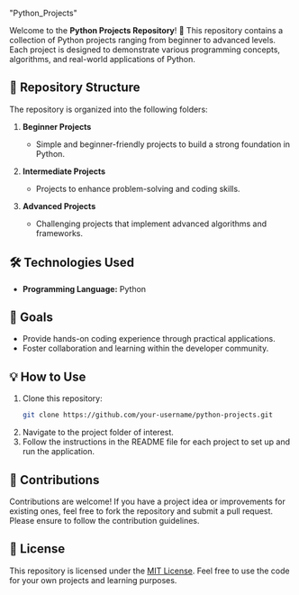 "Python_Projects" 

Welcome to the **Python Projects Repository**! 🚀 This repository contains a collection of Python projects ranging from beginner to advanced levels. Each project is designed to demonstrate various programming concepts, algorithms, and real-world applications of Python.

## 📂 Repository Structure

The repository is organized into the following folders:

1. **Beginner Projects**  
   - Simple and beginner-friendly projects to build a strong foundation in Python.  
   

2. **Intermediate Projects**  
   - Projects to enhance problem-solving and coding skills.  
   
3. **Advanced Projects**  
   - Challenging projects that implement advanced algorithms and frameworks.  
   
## 🛠️ Technologies Used

- **Programming Language:** Python  

## 🎯 Goals

- Provide hands-on coding experience through practical applications.
- Foster collaboration and learning within the developer community.

## 💡 How to Use

1. Clone this repository:  
   ```bash
   git clone https://github.com/your-username/python-projects.git
   ```
2. Navigate to the project folder of interest.
3. Follow the instructions in the README file for each project to set up and run the application.

## 🤝 Contributions

Contributions are welcome! If you have a project idea or improvements for existing ones, feel free to fork the repository and submit a pull request. Please ensure to follow the contribution guidelines.

## 📄 License

This repository is licensed under the [MIT License](LICENSE). Feel free to use the code for your own projects and learning purposes.


